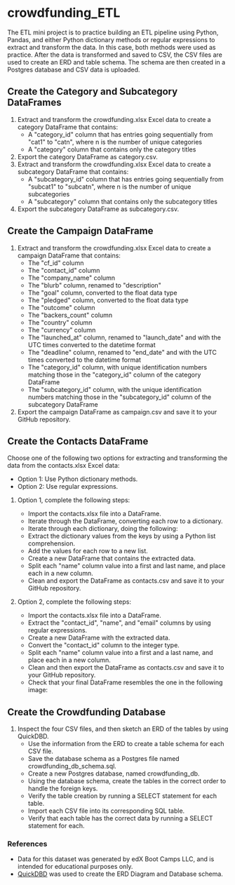 # crowdfunding_ETL

The ETL mini project is to practice building an ETL pipeline using Python, Pandas, and either Python dictionary methods or regular expressions to extract and transform the data. In this case, both methods were used as practice. After the data is transformed and saved to CSV, the CSV files are used to create an ERD and table schema. The schema are then created in a Postgres database and CSV data is uploaded.

## Create the Category and Subcategory DataFrames
1. Extract and transform the crowdfunding.xlsx Excel data to create a category DataFrame that contains:
    * A "category_id" column that has entries going sequentially from "cat1" to "catn", where n is the number of unique categories
    * A "category" column that contains only the category titles
2. Export the category DataFrame as category.csv.
3. Extract and transform the crowdfunding.xlsx Excel data to create a subcategory DataFrame that contains:
    * A "subcategory_id" column that has entries going sequentially from "subcat1" to "subcatn", where n is the number of unique subcategories
    * A "subcategory" column that contains only the subcategory titles
4. Export the subcategory DataFrame as subcategory.csv.

## Create the Campaign DataFrame
1. Extract and transform the crowdfunding.xlsx Excel data to create a campaign DataFrame that contains:
    * The "cf_id" column
    * The "contact_id" column
    * The "company_name" column
    * The "blurb" column, renamed to "description"
    * The "goal" column, converted to the float data type
    * The "pledged" column, converted to the float data type
    * The "outcome" column
    * The "backers_count" column
    * The "country" column
    * The "currency" column
    * The "launched_at" column, renamed to "launch_date" and with the UTC times converted to the datetime format
    * The "deadline" column, renamed to "end_date" and with the UTC times converted to the datetime format
    * The "category_id" column, with unique identification numbers matching those in the "category_id" column of the category DataFrame
    * The "subcategory_id" column, with the unique identification numbers matching those in the "subcategory_id" column of the subcategory DataFrame
2. Export the campaign DataFrame as campaign.csv and save it to your GitHub repository.

## Create the Contacts DataFrame
Choose one of the following two options for extracting and transforming the data from the contacts.xlsx Excel data:
* Option 1: Use Python dictionary methods.
* Option 2: Use regular expressions.

1. Option 1, complete the following steps:
    * Import the contacts.xlsx file into a DataFrame.
    * Iterate through the DataFrame, converting each row to a dictionary.
    * Iterate through each dictionary, doing the following:
    * Extract the dictionary values from the keys by using a Python list comprehension.
    * Add the values for each row to a new list.
    * Create a new DataFrame that contains the extracted data.
    * Split each "name" column value into a first and last name, and place each in a new column.
    * Clean and export the DataFrame as contacts.csv and save it to your GitHub repository.

2. Option 2, complete the following steps:
    * Import the contacts.xlsx file into a DataFrame.
    * Extract the "contact_id", "name", and "email" columns by using regular expressions.
    * Create a new DataFrame with the extracted data.
    * Convert the "contact_id" column to the integer type.
    * Split each "name" column value into a first and a last name, and place each in a new column.
    * Clean and then export the DataFrame as contacts.csv and save it to your GitHub repository.
    * Check that your final DataFrame resembles the one in the following image:

## Create the Crowdfunding Database
1. Inspect the four CSV files, and then sketch an ERD of the tables by using QuickDBD.
    * Use the information from the ERD to create a table schema for each CSV file.
    * Save the database schema as a Postgres file named crowdfunding_db_schema.sql.
    * Create a new Postgres database, named crowdfunding_db.
    * Using the database schema, create the tables in the correct order to handle the foreign keys.
    * Verify the table creation by running a SELECT statement for each table.
    * Import each CSV file into its corresponding SQL table.
    * Verify that each table has the correct data by running a SELECT statement for each.
  
### References
* Data for this dataset was generated by edX Boot Camps LLC, and is intended for educational purposes only.
* [QuickDBD](https://app.quickdatabasediagrams.com/#/) was used to create the ERD Diagram and Database schema.
